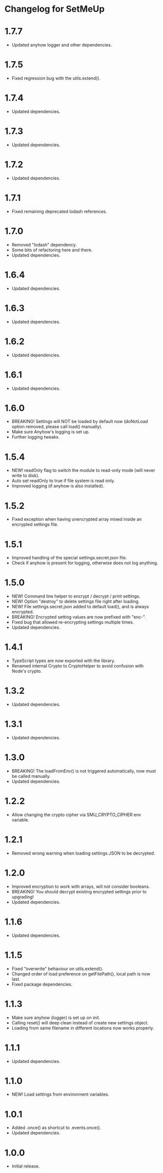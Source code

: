 # Changelog for SetMeUp

1.7.7
=====
* Updated anyhow logger and other dependencies.

1.7.5
=====
* Fixed regression bug with the utils.extend().

1.7.4
=====
* Updated dependencies.

1.7.3
=====
* Updated dependencies.

1.7.2
=====
* Updated dependencies.

1.7.1
=====
* Fixed remaining deprecated lodash references.

1.7.0
=====
* Removed "lodash" dependency.
* Some bits of refactoring here and there.
* Updated dependencies.

1.6.4
=====
* Updated dependencies.

1.6.3
=====
* Updated dependencies.

1.6.2
=====
* Updated dependencies.

1.6.1
=====
* Updated dependencies.

1.6.0
=====
* BREAKING! Settings will NOT be loaded by default now (doNotLoad option removed, please call load() manually).
* Make sure Anyhow's logging is set up.
* Further logging tweaks.

1.5.4
=====
* NEW! readOnly flag to switch the module to read-only mode (will never write to disk).
* Auto set readOnly to true if file system is read only.
* Improved logging (if anyhow is also installed).

1.5.2
=====
* Fixed exception when having unencrypted array mixed inside an encrypted settings file.

1.5.1
=====
* Improved handling of the special settings.secret.json file.
* Check if anyhow is present for logging, otherwise does not log anything.

1.5.0
=====
* NEW! Command line helper to encrypt / decrypt / print settings.
* NEW! Option "destroy" to delete settings file right after loading.
* NEW! File settings.secret.json added to default load(), and is always encrypted.
* BREAKING! Encrypted setting values are now prefixed with "enc-".
* Fixed bug that allowed re-encrypting settings multiple times.
* Updated dependencies.

1.4.1
=====
* TypeScript types are now exported with the library.
* Renamed internal Crypto to CryptoHelper to avoid confusion with Node's crypto.

1.3.2
=====
* Updated dependencies.

1.3.1
=====
* Updated dependencies.

1.3.0
=====
* BREAKING! The loadFromEnv() is not triggered automatically, now must be called manually.
* Updated dependencies.

1.2.2
=====
* Allow changing the crypto cipher via SMU_CRYPTO_CIPHER env variable.

1.2.1
=====
* Removed wrong warning when loading settings JSON to be decrypted.

1.2.0
=====
* Improved encryption to work with arrays, will not consider booleans.
* BREAKING! You should decrypt existing encrypted settings prior to upgrading!
* Updated dependencies.

1.1.6
=====
* Updated dependencies.

1.1.5
=====
* Fixed "overwrite" behaviour on utils.extend().
* Changed order of load preference on getFilePath(), local path is now last.
* Fixed package dependencies.

1.1.3
=====
* Make sure anyhow (logger) is set up on init.
* Calling reset() will deep clean instead of create new settings object.
* Loading from same filename in different locations now works properly.

1.1.1
=====
* Updated dependencies.

1.1.0
=====
* NEW! Load settings from environment variables.

1.0.1
=====
* Added .once() as shortcut to .events.once().
* Updated dependencies.

1.0.0
=====
* Initial release.
